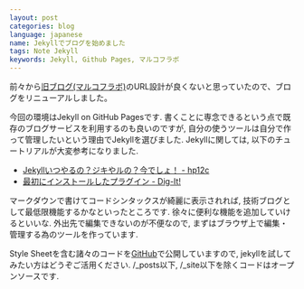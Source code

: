 ```yaml
---
layout: post
categories: blog
language: japanese
name: Jekyllでブログを始めました
tags: Note Jekyll
keywords: Jekyll, Github Pages, マルコフラボ
---
```


前々から[旧ブログ(マルコフラボ)](http://markovlabo.net)のURL設計が良くないと思っていたので、ブログをリニューアルしました。

今回の環境はJekyll on GitHub Pagesです. 書くことに専念できるという点で既存のブログサービスを利用するのも良いのですが, 自分の使うツールは自分で作って管理したいという理由でJekyllを選びました. Jekyllに関しては, 以下のチュートリアルが大変参考になりました.

* [Jekyllいつやるの？ジキやルの？今でしょ！ - hp12c](http://melborne.github.io/2013/05/20/now-the-time-to-start-jekyll/)
* [最初にインストールしたプラグイン - Dig-It!](http://tech.toshiya240.com/articles/2013/01/jekyll-plugins.html)

マークダウンで書けてコードシンタックスが綺麗に表示されれば, 技術ブログとして最低限機能するかなといったところです. 徐々に便利な機能を追加していけるといいな. 外出先で編集できないのが不便なので, まずはブラウザ上で編集・管理する為のツールを作っています.

Style Sheetを含む諸々のコードを[GitHub](https://github.com/Mrk1869/source-mrk1869.github.com)で公開していますので, jekyllを試してみたい方はどうぞご活用ください. /_posts以下, /_site以下を除くコードはオープンソースです.
